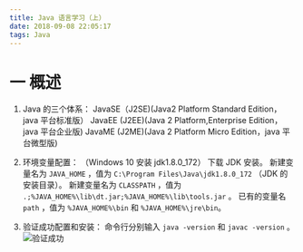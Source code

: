 ```yaml
---
title: Java 语言学习（上）
date: 2018-09-08 22:05:17
tags: Java
---
```

# 一 概述
1. Java 的三个体系：
JavaSE（J2SE)(Java2 Platform Standard Edition，java 平台标准版）
JavaEE (J2EE)(Java 2 Platform,Enterprise Edition，java 平台企业版)
JavaME (J2ME)(Java 2 Platform Micro Edition，java 平台微型版)

2. 环境变量配置：
（Windows 10 安装 jdk1.8.0_172）
下载 JDK 安装。
新建变量名为 `JAVA_HOME` ，值为 `C:\Program Files\Java\jdk1.8.0_172` （JDK 的安装目录）。
新建变量名为 `CLASSPATH` ，值为 `.;%JAVA_HOME%\lib\dt.jar;%JAVA_HOME%\lib\tools.jar` 。
已有的变量名 `path` ，值为 `%JAVA_HOME%\bin` 和 `%JAVA_HOME%\jre\bin`。

3. 验证成功配置和安装：
命令行分别输入 `java -version` 和 `javac -version` 。
![验证成功](图1.PNG)